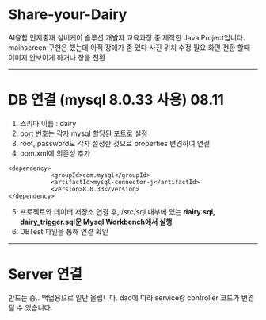# Share-your-Dairy
AI융합 인지중재 실버케어 솔루션 개발자 교육과정 중 제작한 Java Project입니다. 
mainscreen 구현은 했는데 아직 장애가 좀 있다 사진 위치 수정 필요 화면 전환 할때 이미지 안보이게 하거나 창을 전환


----------
# DB 연결 (mysql 8.0.33 사용) 08.11
1. 스키마 이름 : dairy
2. port 번호는 각자 mysql 할당된 포트로 설정
3. root, password도 각자 설정한 것으로 properties 변경하여 연결
4. pom.xml에 의존성 추가
```
<dependency>
            <groupId>com.mysql</groupId>
            <artifactId>mysql-connector-j</artifactId>
            <version>8.0.33</version>
</dependency>
```
5. 프로젝트와 데이터 저장소 연결 후, /src/sql 내부에 있는 **dairy.sql, dairy_trigger.sql문 Mysql Workbench에서 실행**
6. DBTest 파일을 통해 연결 확인

-----------
# Server 연결
만드는 중.. 백업용으로 일단 올립니다.
dao에 따라 service랑 controller 코드가 변경될 수 있습니다. 

